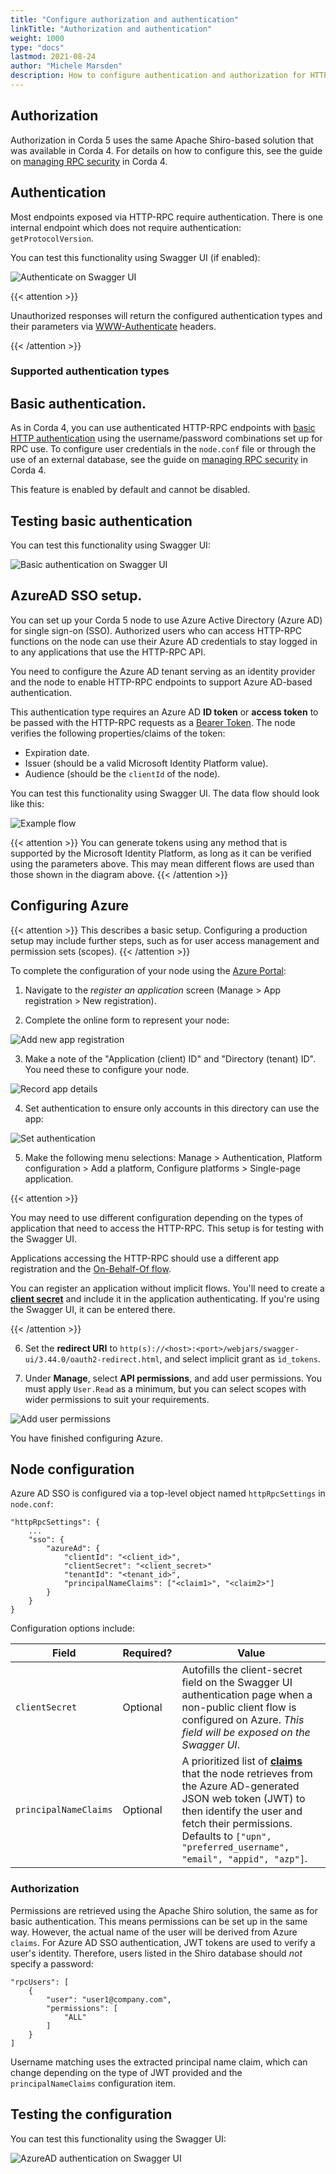 ```yaml
---
title: "Configure authorization and authentication"
linkTitle: "Authorization and authentication"
weight: 1000
type: "docs"
lastmod: 2021-08-24
author: "Michele Marsden"
description: How to configure authentication and authorization for HTTP-RPC.
---
```



## Authorization

Authorization in Corda 5 uses the same Apache Shiro-based solution that was available in Corda 4. For details on how to configure this, see the guide on [managing RPC security](https://docs.corda.net/docs/corda-os/4.8/clientrpc.html#managing-rpc-security) in Corda 4.

## Authentication

Most endpoints exposed via HTTP-RPC require authentication.
There is one internal endpoint which does not require authentication: `getProtocolVersion`.

You can test this functionality using Swagger UI (if enabled):

![Authenticate on Swagger UI](swagger_auth.PNG "Authenticate on SwaggerUI")

{{< attention >}}

Unauthorized responses will return the configured authentication types and their parameters via [WWW-Authenticate](https://developer.mozilla.org/en-US/docs/Web/HTTP/Headers/WWW-Authenticate) headers.

{{< /attention >}}

### Supported authentication types
Basic authentication.
---

As in Corda 4, you can use authenticated HTTP-RPC endpoints with [basic HTTP authentication](https://en.wikipedia.org/wiki/Basic_access_authentication) using the username/password combinations set up for RPC use. To configure user credentials in the `node.conf` file or through the use of an external database, see the guide on [managing RPC security](https://docs.corda.net/docs/corda-os/4.8/clientrpc.html#managing-rpc-security) in Corda 4.

This feature is enabled by default and cannot be disabled.

## Testing basic authentication

You can test this functionality using Swagger UI:

![Basic authentication on Swagger UI](swagger_basic.PNG "Basic authentication on SwaggerUI")

AzureAD SSO setup.
---

You can set up your Corda 5 node to use Azure Active Directory (Azure AD) for single sign-on (SSO). Authorized users who can access HTTP-RPC functions on the node can use their Azure AD credentials to stay logged in to any applications that use the HTTP-RPC API.

You need to configure the Azure AD tenant serving as an identity provider and the node to enable HTTP-RPC endpoints to support Azure AD-based authentication.

This authentication type requires an Azure AD **ID token** or **access token** to be passed with the HTTP-RPC requests as a [Bearer Token](https://datatracker.ietf.org/doc/html/rfc6750). The node verifies the following properties/claims of the token:

* Expiration date.
* Issuer (should be a valid Microsoft Identity Platform value).
* Audience (should be the `clientId` of the node).

You can test this functionality using Swagger UI. The data flow should look like this:

![Example flow](example_flow.png "Example flow")

{{< attention >}}
You can generate tokens using any method that is supported by the Microsoft Identity Platform, as long as it can be verified using the parameters above. This may mean different flows are used than those shown in the diagram above.
{{< /attention >}}

## Configuring Azure

{{< attention >}}
This describes a basic setup. Configuring a production setup may include further steps, such as for user access management and permission sets (scopes).
{{< /attention >}}

To complete the configuration of your node using the [Azure Portal](https://portal.azure.com/):

1. Navigate to the *register an application* screen (Manage > App registration > New registration).

2. Complete the online form to represent your node:

![Add new app registration](step2.png "Add new app registration")

3. Make a note of the "Application (client) ID" and "Directory (tenant) ID". You need these to configure your node.

![Record app details](step3.png "Record app details")

4. Set authentication to ensure only accounts in this directory can use the app:

![Set authentication](step4.png "Set authentication")

5. Make the following menu selections: Manage > Authentication, Platform configuration > Add a platform, Configure platforms > Single-page application.

{{< attention >}}

You may need to use different configuration depending on the types of application that need to access the HTTP-RPC. This setup is for testing with the Swagger UI.

Applications accessing the HTTP-RPC should use a different app registration and the [On-Behalf-Of flow](https://docs.microsoft.com/en-us/azure/active-directory/develop/v2-oauth2-on-behalf-of-flow).

You can register an application without implicit flows. You'll need to create a [**client secret**](https://docs.microsoft.com/en-us/azure/active-directory/develop/quickstart-register-app#add-a-client-secret) and include it in the application authenticating. If you're using the Swagger UI, it can be entered there.

{{< /attention >}}

6. Set the **redirect URI** to `http(s)://<host>:<port>/webjars/swagger-ui/3.44.0/oauth2-redirect.html`, and select implicit grant as `ìd_tokens`.

7. Under **Manage**, select **API permissions**, and add user permissions. You must apply `User.Read` as a minimum, but you can select scopes with wider permissions to suit your requirements.

![Add user permissions](step8.png "Add user permissions")

You have finished configuring Azure.

## Node configuration

Azure AD SSO is configured via a top-level object named `httpRpcSettings` in `node.conf`:

```
"httpRpcSettings": {
    ...
    "sso": {
        "azureAd": {
            "clientId": "<client_id>",
            "clientSecret": "<client_secret>"
            "tenantId": "<tenant_id>",
            "principalNameClaims": ["<claim1>", "<claim2>"]
        }
    }
}
```

Configuration options include:

| Field              | Required? | Value |
| ---------------- | --------- | ----- |
| `clientSecret`     | Optional | Autofills the client-secret field on the Swagger UI authentication page when a non-public client flow is configured on Azure. *This field will be exposed on the Swagger UI*. |
| `principalNameClaims` | Optional | A prioritized list of [**claims**](https://docs.microsoft.com/en-us/azure/active-directory/develop/active-directory-optional-claims) that the node retrieves from the Azure AD-generated JSON web token (JWT) to then identify the user and fetch their permissions. Defaults to `["upn", "preferred_username", "email", "appid", "azp"]`.|

### Authorization

Permissions are retrieved using the Apache Shiro solution, the same as for basic authentication. This means permissions can be set up in the same way. However, the actual name of the user will be derived from Azure `claims`. For Azure AD SSO authentication, JWT tokens are used to verify a user's identity. Therefore, users listed in the Shiro database should *not* specify a password:

```
"rpcUsers": [
    {
        "user": "user1@company.com",
        "permissions": [
            "ALL"
        ]
    }
]
```

Username matching uses the extracted principal name claim, which can change depending on the type of JWT provided and the `principalNameClaims` configuration item.

## Testing the configuration

You can test this functionality using the Swagger UI:

![AzureAD authentication on Swagger UI](swagger_azure.PNG "AzureAD authentication on SwaggerUI")
